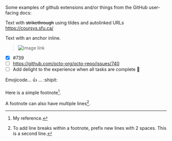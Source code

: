Some examples of github extensions and/or things from the GitHub user-facing docs:

Text with ~~strikethrough~~ using tildes and autolinked URLs https://coursys.sfu.ca/

Text with an anchor <a name="my-custom-anchor-point"></a> inline.

> ![image link](img/foo.png)

- [x] #739
- [ ] https://github.com/octo-org/octo-repo/issues/740
- [ ] Add delight to the experience when all tasks are complete :tada:

Emojicode... :+1: ... :shipit:

<!-- comment -->

Here is a simple footnote[^1].

A footnote can also have multiple lines[^2].

[^1]: My reference.
[^2]: To add line breaks within a footnote, prefix new lines with 2 spaces.
  This is a second line.